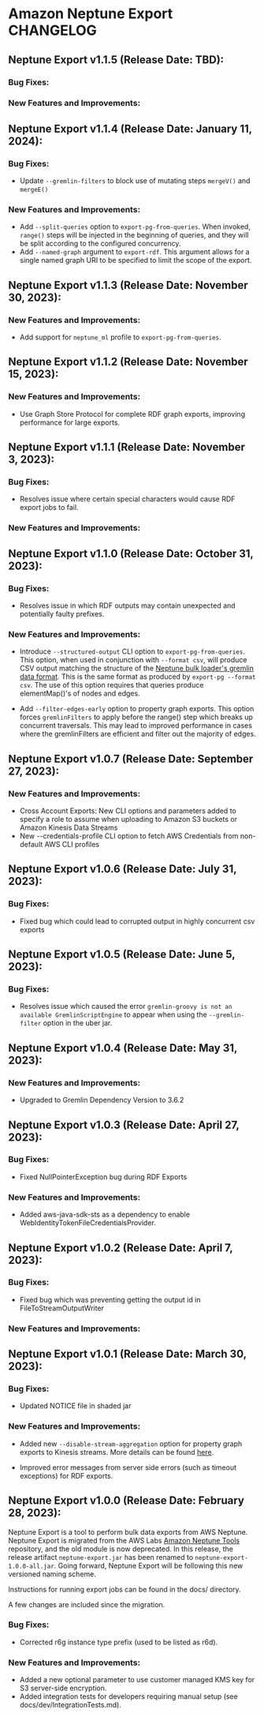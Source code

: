 # Amazon Neptune Export CHANGELOG

## Neptune Export v1.1.5 (Release Date: TBD):

### Bug Fixes:

### New Features and Improvements:

## Neptune Export v1.1.4 (Release Date: January 11, 2024):

### Bug Fixes:

- Update `--gremlin-filters` to block use of mutating steps `mergeV()` and `mergeE()`

### New Features and Improvements:

- Add `--split-queries` option to `export-pg-from-queries`. When invoked, `range()` steps will be injected in the beginning of queries, and they will be split according to the configured concurrency.
- Add `--named-graph` argument to `export-rdf`. This argument allows for a single named graph URI to be specified to limit the scope of the export.

## Neptune Export v1.1.3 (Release Date: November 30, 2023):

### New Features and Improvements:

- Add support for `neptune_ml` profile to `export-pg-from-queries`.

## Neptune Export v1.1.2 (Release Date: November 15, 2023):

### New Features and Improvements:

- Use Graph Store Protocol for complete RDF graph exports, improving performance for large exports.

## Neptune Export v1.1.1 (Release Date: November 3, 2023):

### Bug Fixes:

- Resolves issue where certain special characters would cause RDF export jobs to fail.

### New Features and Improvements:

## Neptune Export v1.1.0 (Release Date: October 31, 2023):

### Bug Fixes:

- Resolves issue in which RDF outputs may contain unexpected and potentially faulty prefixes.

### New Features and Improvements:

- Introduce `--structured-output` CLI option to `export-pg-from-queries`. This option, when used in conjunction with
  `--format csv`, will produce CSV output matching the structure of the [Neptune bulk loader's gremlin data format](https://docs.aws.amazon.com/neptune/latest/userguide/bulk-load-tutorial-format-gremlin.html).
  This is the same format as produced by `export-pg --format csv`. The use of this option requires that queries produce
  elementMap()'s of nodes and edges.

- Add `--filter-edges-early` option to property graph exports. This option forces `gremlinFilters` to apply before the range() step which breaks up concurrent traversals. This may lead to improved performance in cases where the gremlinFilters are efficient and filter out the majority of edges.

## Neptune Export v1.0.7 (Release Date: September 27, 2023):

### New Features and Improvements:

- Cross Account Exports: New CLI options and parameters added to specify a role to assume when uploading to
Amazon S3 buckets or Amazon Kinesis Data Streams
- New --credentials-profile CLI option to fetch AWS Credentials from non-default AWS CLI profiles

## Neptune Export v1.0.6 (Release Date: July 31, 2023):

### Bug Fixes:

- Fixed bug which could lead to corrupted output in highly concurrent csv exports

## Neptune Export v1.0.5 (Release Date: June 5, 2023):

### Bug Fixes:

- Resolves issue which caused the error `gremlin-groovy is not an available GremlinScriptEngine` to appear when using the `--gremlin-filter` option in the uber jar.

## Neptune Export v1.0.4 (Release Date: May 31, 2023):

### New Features and Improvements:

- Upgraded to Gremlin Dependency Version to 3.6.2

## Neptune Export v1.0.3 (Release Date: April 27, 2023):

### Bug Fixes:

- Fixed NullPointerException bug during RDF Exports

### New Features and Improvements:

- Added aws-java-sdk-sts as a dependency to enable WebIdentityTokenFileCredentialsProvider.

## Neptune Export v1.0.2 (Release Date: April 7, 2023):

### Bug Fixes:

- Fixed bug which was preventing getting the output id in FileToStreamOutputWriter

### New Features and Improvements:

## Neptune Export v1.0.1 (Release Date: March 30, 2023):

### Bug Fixes:

- Updated NOTICE file in shaded jar

### New Features and Improvements:

- Added new `--disable-stream-aggregation` option for property graph exports to Kinesis streams. More details can be found [here](https://github.com/aws/neptune-export#exporting-to-an-amazon-kinesis-data-stream).

- Improved error messages from server side errors (such as timeout exceptions) for RDF exports.

## Neptune Export v1.0.0 (Release Date: February 28, 2023):

Neptune Export is a tool to perform bulk data exports from AWS Neptune. Neptune Export is migrated from the AWS Labs [Amazon Neptune Tools](https://github.com/awslabs/amazon-neptune-tools) repository, and the old module is now deprecated. In this release, the release artifact `neptune-export.jar` has been renamed to `neptune-export-1.0.0-all.jar`. Going forward, Neptune Export will be following this new versioned naming scheme.

Instructions for running export jobs can be found in the docs/ directory.

A few changes are included since the migration. 

### Bug Fixes:

- Corrected r6g instance type prefix (used to be listed as r6d).

### New Features and Improvements:

- Added a new optional parameter to use customer managed KMS key for S3 server-side encryption.
- Added integration tests for developers requiring manual setup (see docs/dev/IntegrationTests.md).